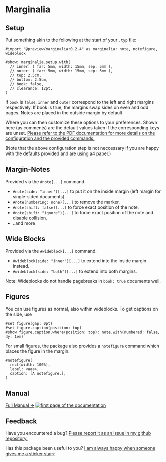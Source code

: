 # Marginalia

## Setup

Put something akin to the following at the start of your `.typ` file:

```typ
#import "@preview/marginalia:0.2.4" as marginalia: note, notefigure, wideblock

#show: marginalia.setup.with(
  // inner: ( far: 5mm, width: 15mm, sep: 5mm ),
  // outer: ( far: 5mm, width: 15mm, sep: 5mm ),
  // top: 2.5cm,
  // bottom: 2.5cm,
  // book: false,
  // clearance: 12pt,
)
```

If `book` is `false`, `inner` and `outer` correspond to the left and right
margins respectively. If book is true, the margins swap sides on even and odd
pages. Notes are placed in the outside margin by default.

Where you can then customize these options to your preferences.
Shown here (as comments) are the default values taken if the corresponding keys are unset.
[Please refer to the PDF documentation for more details on the configuration and the provided commands.](https://github.com/nleanba/typst-marginalia/blob/v0.2.4/Marginalia.pdf?raw=true)

(Note that the above configuration step is not neccessary if you are happy with the defaults provided and are using a4 paper.)

## Margin-Notes

Provided via the `#note[...]` command.

- `#note(side: "inner")[...]` to put it on the inside margin (left margin for single-sided documents).
- `#note(numbering: none)[...]` to remove the marker.
- `#note(shift: false)[...]` to force exact position of the note.
- `#note(shift: "ignore")[...]` to force exact position of the note and disable collision.
- ..and more


## Wide Blocks

Provided via the `#wideblock[...]` command.

- `#wideblock(side: "inner")[...]` to extend into the inside margin instead.
- `#wideblock(side: "both")[...]` to extend into both margins.

Note: Wideblocks do not handle pagebreaks in `book: true` documents well.

## Figures

You can use figures as normal, also within wideblocks.
To get captions on the side, use
```typ
#set figure(gap: 0pt)
#set figure.caption(position: top)
#show figure.caption.where(position: top): note.with(numbered: false, dy: 1em)
```

For small figures, the package also provides a `notefigure` command which places the figure in the margin.
```typ
#notefigure(
  rect(width: 100%),
  label: <aaa>,
  caption: [A notefigure.],
)
```

## Manual

<!-- [Full Manual →](https://github.com/nleanba/typst-marginalia/blob/main/Marginalia.pdf?raw=true)
[![first page of the documentation](https://github.com/nleanba/typst-marginalia/raw/refs/heads/main/preview.svg)](https://github.com/nleanba/typst-marginalia/blob/main/Marginalia.pdf) -->

[Full Manual →](https://github.com/nleanba/typst-marginalia/blob/v0.2.4/Marginalia.pdf?raw=true)
[![first page of the documentation](https://github.com/nleanba/typst-marginalia/raw/refs/tags/v0.2.4/preview.svg)](https://github.com/nleanba/typst-marginalia/blob/v0.2.4/Marginalia.pdf)

## Feedback
Have you encountered a bug? [Please report it as an issue in my github repository.](https://github.com/nleanba/typst-marginalia/issues)

Has this package been useful to you? [I am always happy when someone gives me a ~~sticker~~ star⭐](https://github.com/nleanba/typst-marginalia)